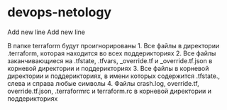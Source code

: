 # devops-netology
Add new line
Add new line

В папке terraform будут проигнорированы
	1. Все файлы в директории .terraform, которая находится во всех поддерикториях
	2. Все файлы заканчивающиеся на .tfstate, .tfvars, _override.tf и _override.tf.json в корневой директории и поддерикториях 
	3. Все файлы в корневой директории и поддерикториях, в имени которых содержится .tfstate., слева и справа любые символы
	4. Файлы crash.log, override.tf, override.tf.json, .terraformrc и terraform.rc в корневой директории и поддерикториях
